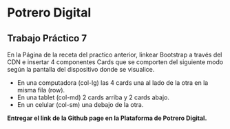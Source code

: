 # Potrero Digital
## Trabajo Práctico 7
En la Página de la receta del practico anterior, linkear Bootstrap a través del CDN e insertar 4 componentes Cards que se comporten del siguiente modo según la pantalla del dispositivo donde se visualice.

* En una computadora (col-lg) las 4 cards una al lado de la otra en la misma fila (row).
* En una tablet (col-md) 2 cards arriba y 2 cards abajo.
* En un celular (col-sm) una debajo de la otra.

**Entregar el link de la Github page en la Plataforma de Potrero Digital.**
